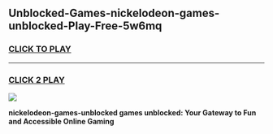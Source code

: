
## Unblocked-Games-nickelodeon-games-unblocked-Play-Free-5w6mq
<h3>
<a href="https://premium76.site?title=nickelodeon-games-unblocked&ref=10A">CLICK TO PLAY</a></h3>
<hr>

<h3>
<a href="https://premium76.site?title=nickelodeon-games-unblocked&ref=10A">CLICK 2 PLAY</a>
  
</h3>

<a href="https://premium76.site?title=nickelodeon-games-unblocked&ref=10A"><img src="https://clearcache.store/games.png"></a>


**nickelodeon-games-unblocked games unblocked: Your Gateway to Fun and Accessible Online Gaming**
